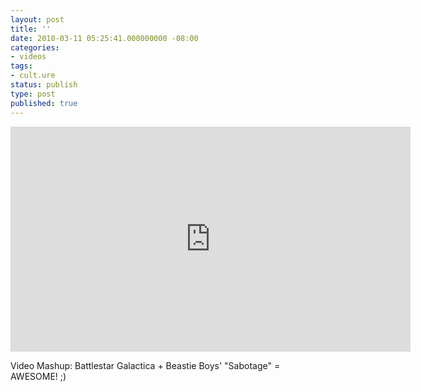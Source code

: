 ```yaml
---
layout: post
title: ''
date: 2010-03-11 05:25:41.000000000 -08:00
categories:
- videos
tags:
- cult.ure
status: publish
type: post
published: true
---
```

<iframe width="640" height="360" src="https://www.youtube.com/embed/BoQ0bqsJSJ8" frameborder="0" allowfullscreen></iframe>

Video Mashup: Battlestar Galactica + Beastie Boys' "Sabotage" = AWESOME! ;)
